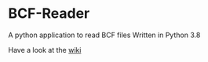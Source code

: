 # BCF-Reader
A python application to read BCF files
Written in Python 3.8

Have a look at the [wiki](https://github.com/emaschas/BCF-Reader/wiki)
